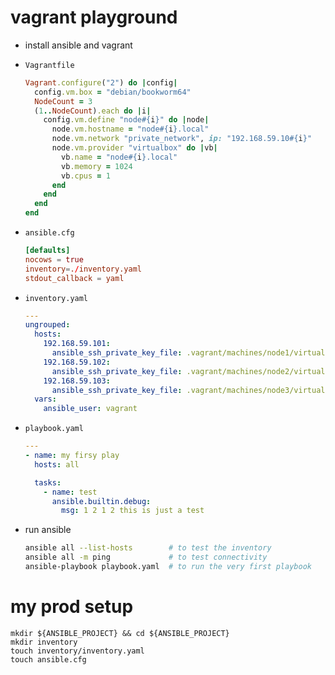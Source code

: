 # vagrant playground

- install ansible and vagrant
- `Vagrantfile`
    ```ruby
    Vagrant.configure("2") do |config|
      config.vm.box = "debian/bookworm64"
      NodeCount = 3
      (1..NodeCount).each do |i|
        config.vm.define "node#{i}" do |node|
          node.vm.hostname = "node#{i}.local"
          node.vm.network "private_network", ip: "192.168.59.10#{i}"
          node.vm.provider "virtualbox" do |vb|
            vb.name = "node#{i}.local"
            vb.memory = 1024
            vb.cpus = 1
          end
        end
      end
    end
    ```

- `ansible.cfg`
    ```toml
    [defaults]
    nocows = true
    inventory=./inventory.yaml
    stdout_callback = yaml
    ```

- `inventory.yaml`
    ```yaml
    ---
    ungrouped:
      hosts:
        192.168.59.101:
          ansible_ssh_private_key_file: .vagrant/machines/node1/virtualbox/private_key
        192.168.59.102:
          ansible_ssh_private_key_file: .vagrant/machines/node2/virtualbox/private_key
        192.168.59.103:
          ansible_ssh_private_key_file: .vagrant/machines/node3/virtualbox/private_key
      vars:
        ansible_user: vagrant
    ```

- `playbook.yaml`
    ```yaml
    ---
    - name: my firsy play
      hosts: all

      tasks:
        - name: test
          ansible.builtin.debug:
            msg: 1 2 1 2 this is just a test
    ```

- run ansible
    ```sh
    ansible all --list-hosts        # to test the inventory
    ansible all -m ping             # to test connectivity
    ansible-playbook playbook.yaml  # to run the very first playbook
    ```

# my prod setup
```
mkdir ${ANSIBLE_PROJECT} && cd ${ANSIBLE_PROJECT}
mkdir inventory
touch inventory/inventory.yaml
touch ansible.cfg
```
